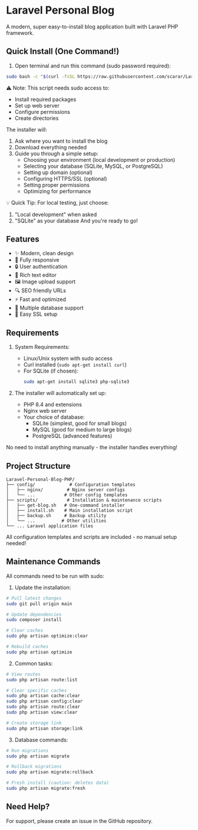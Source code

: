 # Laravel Personal Blog

A modern, super easy-to-install blog application built with Laravel PHP framework.

## Quick Install (One Command!)

1. Open terminal and run this command (sudo password required):
```bash
sudo bash -c "$(curl -fsSL https://raw.githubusercontent.com/scarar/Laravel-Personal-Blog-PHP/main/scripts/get-blog.sh)"
```

⚠️ Note: This script needs sudo access to:
- Install required packages
- Set up web server
- Configure permissions
- Create directories

The installer will:
1. Ask where you want to install the blog
2. Download everything needed
3. Guide you through a simple setup:
   - Choosing your environment (local development or production)
   - Selecting your database (SQLite, MySQL, or PostgreSQL)
   - Setting up domain (optional)
   - Configuring HTTPS/SSL (optional)
   - Setting proper permissions
   - Optimizing for performance

💡 Quick Tip: For local testing, just choose:
   1. "Local development" when asked
   2. "SQLite" as your database
   And you're ready to go!

## Features

- ✨ Modern, clean design
- 📱 Fully responsive
- 🔒 User authentication
- 📝 Rich text editor
- 🖼️ Image upload support
- 🔍 SEO friendly URLs
- ⚡ Fast and optimized
- 💾 Multiple database support
- 🔐 Easy SSL setup

## Requirements

1. System Requirements:
   - Linux/Unix system with sudo access
   - Curl installed (`sudo apt-get install curl`)
   - For SQLite (if chosen):
     ```bash
     sudo apt-get install sqlite3 php-sqlite3
     ```

2. The installer will automatically set up:
   - PHP 8.4 and extensions
   - Nginx web server
   - Your choice of database:
     - SQLite (simplest, good for small blogs)
     - MySQL (good for medium to large blogs)
     - PostgreSQL (advanced features)

No need to install anything manually - the installer handles everything!

## Project Structure

```
Laravel-Personal-Blog-PHP/
├── config/             # Configuration templates
│   ├── nginx/         # Nginx server configs
│   └── ...           # Other config templates
├── scripts/           # Installation & maintenance scripts
│   ├── get-blog.sh   # One-command installer
│   ├── install.sh    # Main installation script
│   ├── backup.sh     # Backup utility
│   └── ...          # Other utilities
└── ... Laravel application files
```

All configuration templates and scripts are included - no manual setup needed!

## Maintenance Commands

All commands need to be run with sudo:

1. Update the installation:
```bash
# Pull latest changes
sudo git pull origin main

# Update dependencies
sudo composer install

# Clear caches
sudo php artisan optimize:clear

# Rebuild caches
sudo php artisan optimize
```

2. Common tasks:
```bash
# View routes
sudo php artisan route:list

# Clear specific caches
sudo php artisan cache:clear
sudo php artisan config:clear
sudo php artisan route:clear
sudo php artisan view:clear

# Create storage link
sudo php artisan storage:link
```

3. Database commands:
```bash
# Run migrations
sudo php artisan migrate

# Rollback migrations
sudo php artisan migrate:rollback

# Fresh install (caution: deletes data)
sudo php artisan migrate:fresh
```

## Need Help?

For support, please create an issue in the GitHub repository.
